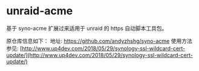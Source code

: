 # unraid-acme
基于 syno-acme 扩展过来适用于 unraid 的 https 自动脚本工具包。

原仓库信息如下：
地址: https://github.com/andyzhshg/syno-acme
使用方法参见: [http://www.up4dev.com/2018/05/29/synology-ssl-wildcard-cert-update/](http://www.up4dev.com/2018/05/29/synology-ssl-wildcard-cert-update/)
